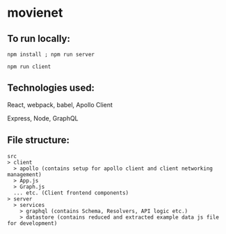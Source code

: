 # movienet

## To run locally:

```npm install ; npm run server```

```npm run client```

## Technologies used:

React, webpack, babel, Apollo Client

Express, Node, GraphQL

## File structure:
```
src
> client
  > apollo (contains setup for apollo client and client networking management)
  > App.js
  > Graph.js
  ... etc. (Client frontend components)
> server
  > services
    > graphql (contains Schema, Resolvers, API logic etc.)
    > datastore (contains reduced and extracted example data js file for development)
```
